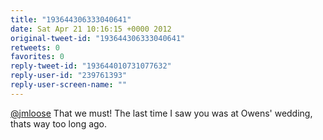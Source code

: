 ```yaml
---
title: "193644306333040641"
date: Sat Apr 21 10:16:15 +0000 2012
original-tweet-id: "193644306333040641"
retweets: 0
favorites: 0
reply-tweet-id: "193644010731077632"
reply-user-id: "239761393"
reply-user-screen-name: ""
---
```

<a href="https://twitter.com/jmloose">@jmloose</a> That we must! The last time I saw you was at Owens' wedding, thats way too long ago.
